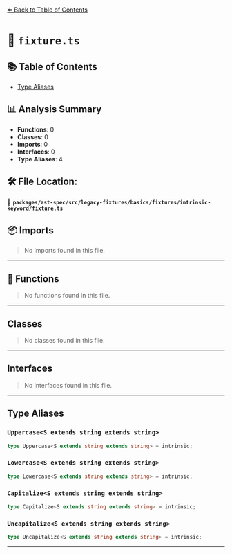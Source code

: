 [⬅️ Back to Table of Contents](../../../../../../../index.md)

# 📄 `fixture.ts`

## 📚 Table of Contents

- [Type Aliases](#type-aliases)

## 📊 Analysis Summary

- **Functions**: 0
- **Classes**: 0
- **Imports**: 0
- **Interfaces**: 0
- **Type Aliases**: 4

## 🛠️ File Location:
📂 **`packages/ast-spec/src/legacy-fixtures/basics/fixtures/intrinsic-keyword/fixture.ts`**

## 📦 Imports

> No imports found in this file.


---

## 🔧 Functions

> No functions found in this file.


---

## Classes

> No classes found in this file.


---

## Interfaces

> No interfaces found in this file.


---

## Type Aliases

### `Uppercase<S extends string extends string>`

```ts
type Uppercase<S extends string extends string> = intrinsic;
```

### `Lowercase<S extends string extends string>`

```ts
type Lowercase<S extends string extends string> = intrinsic;
```

### `Capitalize<S extends string extends string>`

```ts
type Capitalize<S extends string extends string> = intrinsic;
```

### `Uncapitalize<S extends string extends string>`

```ts
type Uncapitalize<S extends string extends string> = intrinsic;
```


---